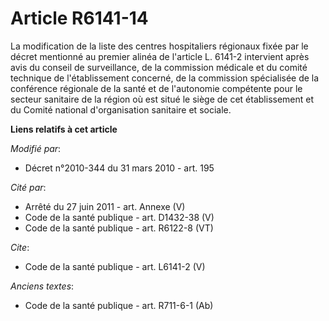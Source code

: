 # Article R6141-14

La modification de la liste des centres hospitaliers régionaux fixée par le décret mentionné au premier alinéa de l'article
L. 6141-2 intervient après avis du conseil de surveillance, de la commission médicale et du comité technique de
l'établissement concerné, de la commission spécialisée de la conférence régionale de la santé et de l'autonomie compétente
pour le secteur sanitaire de la région où est situé le siège de cet établissement et du Comité national d'organisation
sanitaire et sociale.

**Liens relatifs à cet article**

_Modifié par_:

  - Décret n°2010-344 du 31 mars 2010 - art. 195

_Cité par_:

  - Arrêté du 27 juin 2011 - art. Annexe (V)
  - Code de la santé publique - art. D1432-38 (V)
  - Code de la santé publique - art. R6122-8 (VT)

_Cite_:

  - Code de la santé publique - art. L6141-2 (V)

_Anciens textes_:

  - Code de la santé publique - art. R711-6-1 (Ab)
